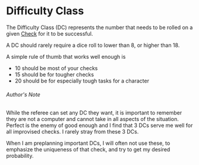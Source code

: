 # Difficulty Class

The Difficulty Class (DC) represents the number that needs to be rolled on a given [Check](Check.md) for it to be successful. 

A DC should rarely require a dice roll to lower than 8, or higher than 18.

A simple rule of thumb that works well enough is 
- 10 should be most of your checks
- 15 should be for tougher checks
- 20 should be for especially tough tasks for a character

###### Author's Note
While the referee can set any DC they want, it is important to remember they are not a computer and cannot take in all aspects of the situation. Perfect is the enemy of good enough and I find that 3 DCs serve me well for all improvised checks. I rarely stray from these 3 DCs. 

When I am preplanning important DCs, I will often not use these, to emphasize the uniqueness of that check, and try to get my desired probability.